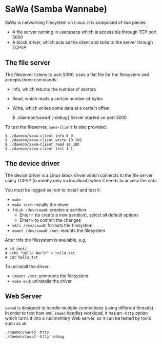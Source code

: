 # SaWa (Samba Wannabe)

SaWa is networking filesystem on Linux. It is composed of two pieces:

- A file server running in userspace which is accessible through TCP port 5000
- A block driver, which acts as the client and talks to the server through TCP/IP

## The file server

The fileserver listens to port 5000, uses a flat file for the filesystem and accepts three commands:

- Info, which returns the number of sectors
- Read, which reads a certain number of bytes
- Write, which writes some data at a certain offset

    $ ./daemon/sawad [-debug]
    Server started on port 5000
    
To test the fileserver, `sawa-client` is also provided:

    $ ./daemon/sawa-client info 0 0
    $ ./daemon/sawa-client write 10 100
    $ ./daemon/sawa-client read 10 100
    $ ./daemon/sawa-client test 1 1

## The device driver

The device driver is a Linux block driver which connects to the file server using TCP/IP (currently only on localhost) when it needs to access the data.

You must be logged as root to install and test it:

- `make`
- `make test`: installs the driver
- `fdisk /dev/sawa0`: creates a partition
    - Enter `n` (to create a new partition), select all default options
    - Enter `w` to commit the changes
- `mkfs /dev/sawa0`: formats the filesystem
- `mount /dev/sawa0 /mnt`: mounts the filesystem

After this the filesystem is available, e.g.

    # cd /mnt/
    # echo "Hello World" > hello.txt
    # cat hello.txt

To uninstall the driver:

- `umount /mnt`: unmounts the filesystem
- `make end`: uninstalls the driver

## Web Server

`sawad` is designed to handle multiple connections (using different threads). In order to test how well `sawad` handles workload, it has an `-http` option which turns it into a rudimentary Web server, so it can be tested by tools such as `ab`.

    ./daemon/sawad -http
    ./daemon/sawad -http -debug
